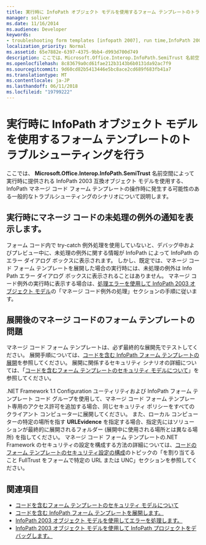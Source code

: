```yaml
---
title: 実行時に InfoPath オブジェクト モデルを使用するフォーム テンプレートのトラブルシューティングを行う
manager: soliver
ms.date: 11/16/2014
ms.audience: Developer
keywords:
- troubleshooting form templates [infopath 2007], run time,InfoPath 2003-compatible form templates, troubleshooting at run time
localization_priority: Normal
ms.assetid: 65e7882e-6397-4375-9bb4-d993d700d749
description: ここでは、Microsoft.Office.Interop.InfoPath.SemiTrust 名前空間によって実行時に提供される InfoPath 2003 互換オブジェクト モデルを使用する、InfoPath マネージ コード フォーム テンプレートの操作時に発生する可能性のある一般的なトラブルシューティングのシナリオについて説明します。
ms.openlocfilehash: 8c83679a0cd61fae212b3143b6b0131da92ac7f9
ms.sourcegitcommit: 9d60cd82b5413446e5bc8ace2cd689f683fb41a7
ms.translationtype: MT
ms.contentlocale: ja-JP
ms.lasthandoff: 06/11/2018
ms.locfileid: "19799222"
---
```

# <a name="troubleshoot-form-templates-that-use-the-infopath-object-model-at-run-time"></a>実行時に InfoPath オブジェクト モデルを使用するフォーム テンプレートのトラブルシューティングを行う

ここでは、 **Microsoft.Office.Interop.InfoPath.SemiTrust** 名前空間によって実行時に提供される InfoPath 2003 互換オブジェクト モデルを使用する、InfoPath マネージ コード フォーム テンプレートの操作時に発生する可能性のある一般的なトラブルシューティングのシナリオについて説明します。 
  
## <a name="display-notifications-for-unhandled-managed-code-exceptions-at-run-time"></a>実行時にマネージ コードの未処理の例外の通知を表示します。

フォーム コード内で try-catch 例外処理を使用していないと、デバッグ中およびプレビュー中に、未処理の例外に関する情報が InfoPath によって InfoPath のエラー ダイアログ ボックスに表示されます。 しかし、既定では、マネージ コード フォーム テンプレートを展開した場合の実行時には、未処理の例外は Info Path エラー ダイアログ ボックスに表示されることはありません。 マネージ コード例外の実行時に表示する場合は、[処理エラーを使用して InfoPath 2003 オブジェクト モデル](how-to-handle-errors-using-the-infopath-2003-object-model.md)の「マネージ コード例外の処理」セクションの手順に従います。
  
## <a name="problems-with-managed-code-form-templates-after-deployment"></a>展開後のマネージ コードのフォーム テンプレートの問題

マネージ コード フォーム テンプレートは、必ず最終的な展開先でテストしてください。 展開手順については、[コードを含む InfoPath フォーム テンプレートの展開](how-to-deploy-infopath-form-templates-with-code.md)を参照してください。 展開に関係するセキュリティ シナリオの詳細については、「[コードを含むフォーム テンプレートのセキュリティ モデルについて](about-the-security-model-for-form-templates-with-code.md)」を参照してください。
  
.NET Framework 1.1 Configuration ユーティリティおよび InfoPath フォーム テンプレート コード グループを使用して、マネージ コード フォーム テンプレート専用のアクセス許可を追加する場合、同じセキュリティ ポリシーをすべてのクライアント コンピューターに展開してください。 また、ローカル コンピューターの特定の場所を指す **URLEvidence** を指定する場合、指定先にはソリューションが最終的に展開されるフォルダー (展開中に使用される場所とは異なる場所) を指してください。 マネージ コード フォーム テンプレートの.NET Framework のセキュリティの設定を構成する方法の詳細については、[コードのフォーム テンプレートのセキュリティ設定の構成](how-to-configure-security-settings-for-form-templates-with-code.md)のトピックの「を割り当てること FullTrust をフォームで特定の URL または UNC」セクションを参照してください。 
  
## <a name="see-also"></a>関連項目

- [コードを含むフォーム テンプレートのセキュリティ モデルについて](about-the-security-model-for-form-templates-with-code.md)
- [コードを含む InfoPath フォーム テンプレートを展開します。](how-to-deploy-infopath-form-templates-with-code.md)
- [InfoPath 2003 オブジェクト モデルを使用してエラーを処理します。](how-to-handle-errors-using-the-infopath-2003-object-model.md)
- [InfoPath 2003 オブジェクト モデルを使用して InfoPath プロジェクトをデバッグします。](how-to-debug-infopath-projects-using-the-infopath-2003-object-model.md)

